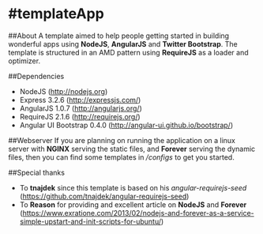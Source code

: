 #templateApp
================================
##About
A template aimed to help people getting started in building wonderful apps using **NodeJS**, **AngularJS** and **Twitter Bootstrap**. The template is structured in an AMD pattern using **RequireJS** as a loader and optimizer. 

##Dependencies
* NodeJS (http://nodejs.org)
* Express 3.2.6 (http://expressjs.com/)
* AngularJS 1.0.7 (http://angularjs.org/)
* RequireJS 2.1.6 (http://requirejs.org/)
* Angular UI Bootstrap 0.4.0 (http://angular-ui.github.io/bootstrap/)

##Webserver
If you are planning on running the application on a linux server with **NGINX** serving the static files, and **Forever** serving the dynamic files, then you can find some templates in */configs* to get you started.

##Special thanks
* To **tnajdek** since this template is based on his *angular-requirejs-seed* (https://github.com/tnajdek/angular-requirejs-seed)
* To **Reason** for providing and excellent article on **NodeJS** and **Forever** (https://www.exratione.com/2013/02/nodejs-and-forever-as-a-service-simple-upstart-and-init-scripts-for-ubuntu/)
